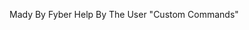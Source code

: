 <style>
.entity-header__image {
	border-radius: 50% !important;
    border: 3px solid gold;
    animation: float 5s ease-in-out infinite;
}
  
@keyframes float {
  0% {
    box-shadow: 0 5px 15px 0px rgba(0, 0, 0, 0.6);
    -webkit-transform: translatey(0px);
            transform: translatey(0px);
  }
  50% {
    box-shadow: 0 25px 15px 0px rgba(0, 0, 0, 0.2);
    -webkit-transform: translatey(-30px);
            transform: translatey(-30px);
  }
  100% {
    box-shadow: 0 5px 15px 0px rgba(0, 0, 0, 0.6);
    -webkit-transform: translatey(0px);
            transform: translatey(0px);
  }
}

.entity-wrapper {
	width: 100%;
    height: 100vh;
    overflow: scroll;
    overflow-x: hidden;
    background: url('https://cdn.discordapp.com/attachments/776345413132877854/782660450205958174/753060-black-wallpaper.jpg');
    background-repeat: no-repeat;
    background-size: cover;
    scrollbar-width: none;
}

.entity-wrapper::-webkit-scrollbar {
	display: none;
}

body{
	scrollbar-width: none;
}

body::-webkit-scrollbar {
	display: none;
}

#menu {
	background: transparent;
}
.entity-content__description {
	background: transparent !important;
    border: none;
}

.entity-content__divider {
	display: none;
}

.entity-hint {
	display: none;
}

blockquote {
	background: linear-gradient(90deg, #363636 30%, #fff0 100%) !important;
}
</style>
Mady By Fyber
Help By The User 
"Custom Commands"
